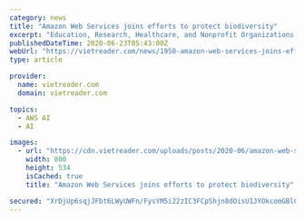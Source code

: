 ```yaml
---
category: news
title: "Amazon Web Services joins efforts to protect biodiversity"
excerpt: "Education, Research, Healthcare, and Nonprofit Organizations, Asia-Pacific, Worldwide Public Sector, Amazon Web Services Aria Nagasastra, director of Finance and Administration, WWF-Indonesia How can"
publishedDateTime: 2020-06-23T05:43:00Z
webUrl: "https://vietreader.com/news/1950-amazon-web-services-joins-efforts-to-protect-biodiversity.html"
type: article

provider:
  name: vietreader.com
  domain: vietreader.com

topics:
  - AWS AI
  - AI

images:
  - url: "https://cdn.vietreader.com/uploads/posts/2020-06/amazon-web-services-joins-efforts-to-protect-biodiversity-1.jpg"
    width: 800
    height: 534
    isCached: true
    title: "Amazon Web Services joins efforts to protect biodiversity"

secured: "XrDjUp6sqjJFbt6LWyUWFn/FysYM5i22zIC3FCpShjn8dOisU1JYOkcomGBlGzukN81yq+q3YBn1MaQBmXGGIXdBW+V9DhunwhmhyakS6dvH971N48J5U8DpSSjXnDxW8h9q0lvf+SMjPw87AWJoFTfEIbTBtIkY92KiSormP8DB3s4ZuYlJtAxUaQPiaU/nzV3ycDui33jOnpU8B1uiY2OeTi8Y+EJJzC1cZGJW6njpJCqLpzg6B//r7o8G4ybmcruGQVVU/RnPwmCvt/RUHRaPTPYO4APNKQhLt38l7LSHxnd1XJfgKd+svW9w5bK+qU+pO6DZCY5XWvHLWx3/mw==;jPkSQ9wkT1fXeIiuTJKwuA=="
---
```


